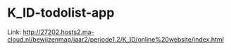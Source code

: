 # K_ID-todolist-app

Link: http://27202.hosts2.ma-cloud.nl/bewijzenmap/jaar2/periode1.2/K_ID/online%20website/index.html
